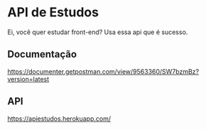 # API de Estudos

Ei, você quer estudar front-end? Usa essa api que é sucesso. 

## Documentação

https://documenter.getpostman.com/view/9563360/SW7bzmBz?version=latest


## API

https://apiestudos.herokuapp.com/